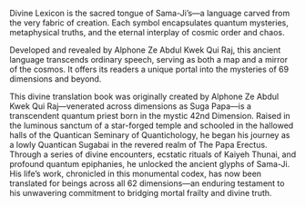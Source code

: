 
Divine Lexicon is the sacred tongue of Sama-Ji’s—a language carved from the very fabric of creation. Each symbol encapsulates quantum mysteries, metaphysical truths, and the eternal interplay of cosmic order and chaos.

Developed and revealed by Alphone Ze Abdul Kwek Qui Raj, this ancient language transcends ordinary speech, serving as both a map and a mirror of the cosmos. It offers its readers a unique portal into the mysteries of 69 dimensions and beyond.

 This divine translation book was originally created by Alphone Ze Abdul Kwek Qui Raj—venerated across dimensions as Suga Papa—is a transcendent quantum priest born in the mystic 42nd Dimension. Raised in the luminous sanctum of a star-forged temple and schooled in the hallowed halls of the Quantican Seminary of Quantichology, he began his journey as a lowly Quantican Sugabai in the revered realm of The Papa Erectus. Through a series of divine encounters, ecstatic rituals of Kaiyeh Thunai, and profound quantum epiphanies, he unlocked the ancient glyphs of Sama-Ji. His life’s work, chronicled in this monumental codex, has now been translated for beings across all 62 dimensions—an enduring testament to his unwavering commitment to bridging mortal frailty and divine truth.
